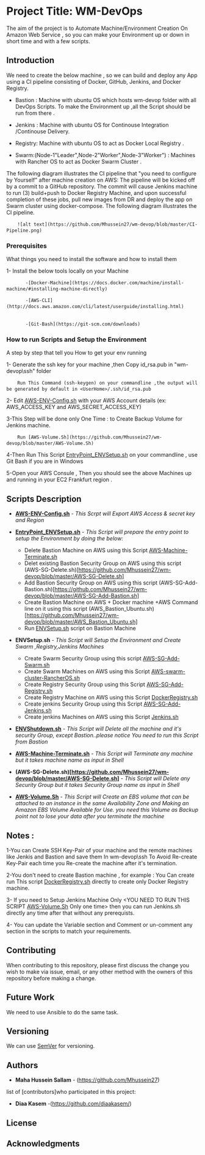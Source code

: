 # Project Title: WM-DevOps

The aim of the project is to Automate Machine/Environment Creation On Amazon Web Service , so you can make your Environment up or down in short time and with a few scripts.

## Introduction 
We need to create the below machine , so we can build and deploy any App using a CI pipeline consisting of Docker, GitHub, Jenkins, and Docker Registry.

- Bastion : Machine with ubuntu OS which hosts wm-devop folder with all DevOps Scripts.
		   To make the Environment up ,all the Script should be run from there .

- Jenkins : Machine with ubuntu OS for Continouse Integration /Continouse Delivery.

- Registry: Machine with ubuntu OS to act as Docker Local Registry .

- Swarm:(Node-1"Leader",Node-2"Worker",Node-3"Worker") : Machines with Rancher OS to act as Docker Swarm Cluster .

The following diagram illustrates the CI pipeline that "you need to configure by Yourself" after machine creation on AWS:
The pipeline will be kicked off by a commit to a GitHub repository. The commit will cause Jenkins machine to run (3) build+push to Docker Registry Machine, and upon successful completion of these jobs, pull new images from DR and deploy the app on Swarm cluster using docker-compose. The following diagram illustrates the CI pipeline.


		![alt text](https://github.com/Mhussein27/wm-devop/blob/master/CI-Pipeline.png)


### Prerequisites

What things you need to install the software and how to install them

1- Install the below tools locally on your Machine

```
       -[Docker-Machine](https://docs.docker.com/machine/install-machine/#installing-machine-directly)   
```

```
       -[AWS-CLI](http://docs.aws.amazon.com/cli/latest/userguide/installing.html)
   	  
```
```
       -[Git-Bash](https://git-scm.com/downloads)      
```

### How to run Scripts and Setup the Environment

A step by step that tell you How to get your env running

1- Generate the ssh key for your machine ,then Copy id_rsa.pub in "wm-devop\ssh" folder 

```
	Run This Command (ssh-keygen) on your commandline ,the output will be generated by default in <UserHome>/.ssh/id_rsa.pub
```
2- Edit [AWS-ENV-Config.sh](https://github.com/Mhussein27/wm-devop/blob/master/AWS-ENV-Config.sh) with your AWS Account details (ex: AWS_ACCESS_KEY and AWS_SECRET_ACCESS_KEY)
 	
3-This Step will be done only One Time : to Create Backup Volume for Jenkins machine.
	  
```
	Run [AWS-Volume.Sh](https://github.com/Mhussein27/wm-devop/blob/master/AWS-Volume.Sh)
```
4-Then Run This Script [EntryPoint_ENVSetup.sh](https://github.com/Mhussein27/wm-devop/blob/master/EntryPoint_ENVSetup.sh) on your commandline , use Git Bash if you are in Windows

5-Open your AWS Consule , Then you should see the above Machines up and running in your EC2 Frankfurt region .

## Scripts Description

* **[AWS-ENV-Config.sh](https://github.com/Mhussein27/wm-devop/blob/master/AWS-ENV-Config.sh)** - *This Scrpt will Export AWS Access & secret key and Region*

* **[EntryPoint_ENVSetup.sh](https://github.com/Mhussein27/wm-devop/blob/master/EntryPoint_ENVSetup.sh)** - *This Script will prepare the entry point to setup the Environment by doing the below:*

	- Delete Bastion Machine on AWS using this Script [AWS-Machine-Terminate.sh](https://github.com/Mhussein27/wm-devop/blob/master/AWS-Machine-Terminate.sh)
	- Delet existing Bastion Security Group on AWS using this script (AWS-SG-Delete.sh)[https://github.com/Mhussein27/wm-devop/blob/master/AWS-SG-Delete.sh]
	- Add Bastion Security Group on AWS using this script (AWS-SG-Add-Bastion.sh)[https://github.com/Mhussein27/wm-devop/blob/master/AWS-SG-Add-Bastion.sh]
	- Create Bastion Machine on AWS + Docker machine +AWS Command line on it using this script (AWS_Bastion_Ubuntu.sh)[https://github.com/Mhussein27/wm-devop/blob/master/AWS_Bastion_Ubuntu.sh]
	- Run [ENVSetup.sh](https://github.com/Mhussein27/wm-devop/blob/master/ENVSetup.sh) script on Bastion Machine
	
* **ENVSetup.sh** - *This Script will Setup the Environment and Create Swarm ,Registry,Jenkins Machines*

	- Create Swarm Security Group using this script [AWS-SG-Add-Swarm.sh](https://github.com/Mhussein27/wm-devop/blob/master/AWS-SG-Add-Swarm.sh)
	- Create Swarm Machines on AWS using this Script [AWS-swarm-cluster-RancherOS.sh](https://github.com/Mhussein27/wm-devop/blob/master/AWS-swarm-cluster-RancherOS.sh)
	- Create Registry Security Group using this Script [AWS-SG-Add-Registry.sh](https://github.com/Mhussein27/wm-devop/blob/master/AWS-SG-Add-Registry.sh)
	- Create Registry Machine on AWS using this Script [DockerRegistry.sh](https://github.com/Mhussein27/wm-devop/blob/master/DockerRegistry.sh)
	- Create jenkins Security Group using this Script [AWS-SG-Add-Jenkins.sh](https://github.com/Mhussein27/wm-devop/blob/master/AWS-SG-Add-Jenkins.sh)
	- Create jenkins Machines on AWS using this Script [Jenkins.sh](https://github.com/Mhussein27/wm-devop/blob/master/Jenkins.sh)
	
* **[ENVShutdown.sh](https://github.com/Mhussein27/wm-devop/blob/master/ENVShutdown.sh)** - *This Script will Delete all the machine and it's security Group, except Bastion..please notice You need to run this Script from Bastion*

* **[AWS-Machine-Terminate.sh](https://github.com/Mhussein27/wm-devop/blob/master/AWS-Machine-Terminate.sh)** - *This Script will Terminate any machine but it takes machine name as input in Shell*

* **(AWS-SG-Delete.sh)[https://github.com/Mhussein27/wm-devop/blob/master/AWS-SG-Delete.sh]** - *This Script will Delete any Security Group but it takes Security Group name as input in Shell*

* **[AWS-Volume.Sh](https://github.com/Mhussein27/wm-devop/blob/master/AWS-Volume.Sh)** - *This Script will Create an EBS volume that can be attached to an instance in the same Availability Zone and Making an Amazon EBS Volume Available for Use.
                  you need this Volume as Backup point not to lose your data after you terminate the machine*

## Notes :

1-You can Create SSH Key-Pair of your machine and the remote machines like Jenkis and Bastion and save them In wm-devop\ssh
To Avoid Re-create Key-Pair each time you Re-create the machine after it's termination.

2-You don't need to create Bastion machine , for example : You Can create run This script [DockerRegistry.sh](https://github.com/Mhussein27/wm-devop/blob/master/DockerRegistry.sh) directly to create only Docker Registry machine.

3- If you need to Setup Jenkins Machine Only <YOU NEED TO RUN THIS SCRIPT [AWS-Volume.Sh](https://github.com/Mhussein27/wm-devop/blob/master/AWS-Volume.Sh) Only one time> then you can run Jenkins.sh directly any time after that without any prerequists.

4- You can update the Variable section and Comment or un-comment any section in the scripts to match your requirements.
  

## Contributing
When contributing to this repository, please first discuss the change you wish to make via issue, email, or any other method with the owners of this repository before making a change.

## Future Work
We need to use Ansible to do the same task.

## Versioning

We can use [SemVer](http://semver.org/) for versioning. 

## Authors

* **Maha Hussein Sallam** - (https://github.com/Mhussein27)

list of [contributors]who participated in this project:

* **Diaa Kasem** -(https://github.com/diaakasem/) 

## License

## Acknowledgments

